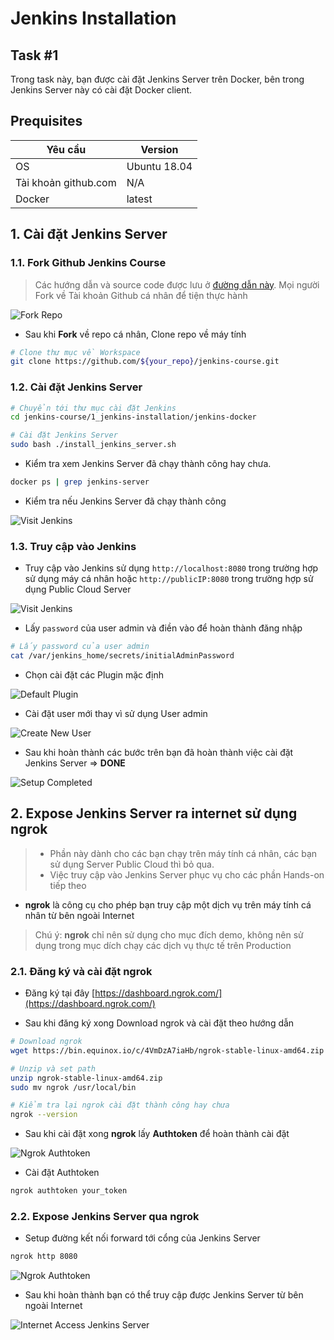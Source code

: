 # Jenkins Installation

## Task #1  

Trong task này, bạn được cài đặt Jenkins Server trên Docker, bên trong Jenkins Server này có cài đặt Docker client.

## Prequisites  

| Yêu cầu |  Version|  
|--|--|  
| OS | Ubuntu 18.04 |  
| Tài khoản github.com | N/A |  
| Docker| latest |  
  
## 1. Cài đặt Jenkins Server

### 1.1.  Fork Github Jenkins Course

> Các hướng dẫn và source code được lưu ở [đường dẫn này](https://github.com/HoangPhu98/jenkins-course). Mọi người Fork về Tài khoản Github cá nhân để tiện thực hành

![Fork Repo](./images/fork_repo.png)

- Sau khi **Fork** về repo cá nhân, Clone repo về máy tính

```sh
# Clone thư mục về Workspace
git clone https://github.com/${your_repo}/jenkins-course.git
```
  
### 1.2.  Cài đặt Jenkins Server

```sh
# Chuyển tới thư mục cài đặt Jenkins
cd jenkins-course/1_jenkins-installation/jenkins-docker

# Cài đặt Jenkins Server
sudo bash ./install_jenkins_server.sh
```

- Kiểm tra xem Jenkins Server đã chạy thành công hay chưa.

```sh
docker ps | grep jenkins-server
```

- Kiểm tra nếu Jenkins Server đã chạy thành công

![Visit Jenkins](./images/docker_ps_result.png)

### 1.3. Truy cập vào Jenkins

- Truy cập vào Jenkins sử dụng `http://localhost:8080` trong trường hợp sử dụng máy cá nhân hoặc `http://publicIP:8080`  trong trường hợp sử dụng Public Cloud Server

![Visit Jenkins](./images/visitJenkins.JPG)

- Lấy `password` của user admin và điền vào để hoàn thành đăng nhập

```sh
# Lấy password của user admin
cat /var/jenkins_home/secrets/initialAdminPassword
```

- Chọn cài đặt các Plugin mặc định

![Default Plugin](./images/defaultPlugins.JPG)

- Cài đặt user mới thay vì sử dụng User admin

![Create New User](./images/new_admin_user.png)

- Sau khi hoàn thành các bước trên bạn đã hoàn thành việc cài đặt Jenkins Server => **DONE**

![Setup Completed](./images/setup_completed.png)

## 2. Expose Jenkins Server ra internet sử dụng ngrok

> - Phần này dành cho các bạn chạy trên máy tính cá nhân, các bạn sử dụng Server Public Cloud thì bỏ qua.
> - Việc truy cập vào Jenkins Server phục vụ cho các phần Hands-on tiếp theo

- **ngrok** là công cụ cho phép bạn truy cập một dịch vụ trên máy tính cá nhân từ bên ngoài Internet

> Chú ý: **ngrok** chỉ nên sử dụng cho mục đích demo, không nên sử dụng trong mục dích chạy các dịch vụ thực tế trên Production

### 2.1. Đăng ký và cài đặt ngrok

- Đăng ký tại đây [https://dashboard.ngrok.com/](https://dashboard.ngrok.com/)

- Sau khi đăng ký xong Download ngrok và cài đặt theo hướng dẫn

```sh
# Download ngrok
wget https://bin.equinox.io/c/4VmDzA7iaHb/ngrok-stable-linux-amd64.zip

# Unzip và set path
unzip ngrok-stable-linux-amd64.zip
sudo mv ngrok /usr/local/bin

# Kiểm tra lại ngrok cài đặt thành công hay chưa
ngrok --version
```

- Sau khi cài đặt xong **ngrok** lấy **Authtoken** để hoàn thành cài đặt

![Ngrok Authtoken](./images/ngrokAuthToken.JPG)

- Cài đặt Authtoken

```sh
ngrok authtoken your_token
```

### 2.2. Expose Jenkins Server qua ngrok

- Setup đường kết nối forward tới cổng của Jenkins Server

```sh
ngrok http 8080
```

![Ngrok Authtoken](./images/ngrok_expose.png)

- Sau khi hoàn thành bạn có thể truy cập được Jenkins Server từ bên ngoài Internet

![Internet Access Jenkins Server](./images/ngrok_jenkins_done.png)
